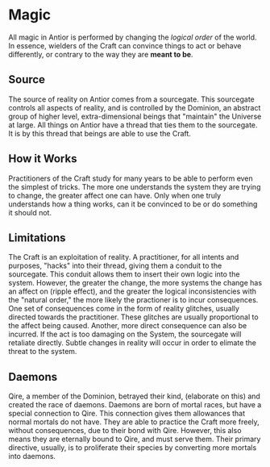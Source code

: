 # Magic

All magic in Antior is performed by changing the *logical order* of the world. In essence, wielders of the Craft can convince things to act or behave differently, or contrary to the way they are **meant to be**.

## Source

The source of reality on Antior comes from a sourcegate. This sourcegate controls all aspects of reality, and is controlled by the Dominion, an abstract group of higher level, extra-dimensional beings that "maintain" the Universe at large. All things on Antior have a thread that ties them to the sourcegate. It is by this thread that beings are able to use the Craft.

## How it Works

Practitioners of the Craft study for many years to be able to perform even the simplest of tricks. The more one understands the system they are trying to change, the greater affect one can have. Only when one truly understands how a thing works, can it be convinced to be or do something it should not.

## Limitations

The Craft is an exploitation of reality. A practitioner, for all intents and purposes, "hacks" into their thread, giving them a conduit to the sourcegate. This conduit allows them to insert their own logic into the system. However, the greater the change, the more systems the change has an affect on (ripple effect), and the greater the logical inconsistencies with the "natural order," the more likely the practioner is to incur consequences. One set of consequences come in the form of reality glitches, usually directed towards the practitioner. These glitches are usually proportional to the affect being caused. Another, more direct consequence can also be incurred. If the act is too damaging on the System, the sourcegate will retaliate directly. Subtle changes in reality will occur in order to elimate the threat to the system. 

## Daemons

Qire, a member of the Dominion, betrayed their kind, (elaborate on this) and created the race of daemons. Daemons are born of mortal races, but have a special connection to Qire. This connection gives them allowances that normal mortals do not have. They are able to practice the Craft more freely, without consequences, due to their bond with Qire. However, this also means they are eternally bound to Qire, and must serve them. Their primary directive, usually, is to proliferate their species by converting more mortals into daemons. 
